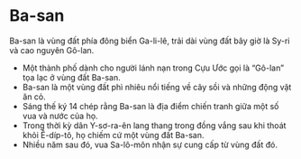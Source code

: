 # Ba-san

Ba-san là vùng đất phía đông biển Ga-li-lê, trải dài vùng đất bây giờ là Sy-ri và cao nguyên Gô-lan.
- Một thành phố dành cho người lánh nạn trong Cựu Ước gọi là “Gô-lan” tọa lạc ở vùng đất Ba-san.
- Ba-san là một vùng đất phì nhiêu nổi tiếng về cây sồi và những động vật ăn cỏ. 
- Sáng thế ký 14 chép rằng Ba-san là địa điểm chiến tranh giữa một số vua và nước của họ.
- Trong thời kỳ dân Y-sơ-ra-ên lang thang trong đồng vắng sau khi thoát khỏi Ê-díp-tô, họ chiếm cứ một vùng đất Ba-san.
- Nhiều năm sau đó, vua Sa-lô-môn nhận sự cung cấp từ vùng đất đó.

